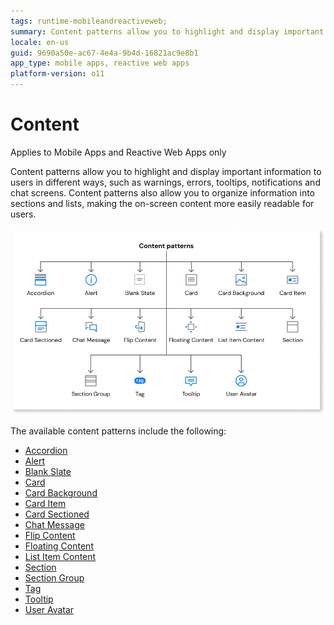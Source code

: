 ```yaml
---
tags: runtime-mobileandreactiveweb;  
summary: Content patterns allow you to highlight and display important information to users in different ways, such as warnings, errors, tooltips, and notifications.
locale: en-us
guid: 9690a50e-ac67-4e4a-9b4d-16821ac9e8b1
app_type: mobile apps, reactive web apps
platform-version: o11
---
```


# Content

<div class="info" markdown="1">

Applies to Mobile Apps and Reactive Web Apps only

</div>

Content patterns allow you to highlight and display important information to users in different ways, such as warnings, errors, tooltips, notifications and chat screens. Content patterns also allow you to organize information into sections and lists, making the on-screen content more easily readable for users.

![Content patterns overview](images/content-patterns-diag.png)

 The available content patterns include the following:
 
* [Accordion](accordion.md)
* [Alert](alert.md)
* [Blank Slate](blankslate.md)
* [Card](card.md)
* [Card Background](cardbackground.md)
* [Card Item](carditem.md)
* [Card Sectioned](cardsectioned.md)
* [Chat Message](chatmessage.md)
* [Flip Content](flipcontent.md)
* [Floating Content](floatingcontent.md)
* [List Item Content](listitemcontent.md)
* [Section](section.md)
* [Section Group](sectiongroup.md)
* [Tag](tag.md)
* [Tooltip](tooltip.md)
* [User Avatar](useravatar.md)



